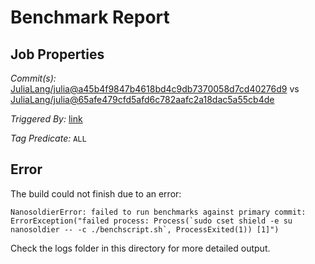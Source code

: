 # Benchmark Report

## Job Properties

*Commit(s):* [JuliaLang/julia@a45b4f9847b4618bd4c9db7370058d7cd40276d9](https://github.com/JuliaLang/julia/commit/a45b4f9847b4618bd4c9db7370058d7cd40276d9) vs [JuliaLang/julia@65afe479cfd5afd6c782aafc2a18dac5a55cb4de](https://github.com/JuliaLang/julia/commit/65afe479cfd5afd6c782aafc2a18dac5a55cb4de)

*Triggered By:* [link](https://github.com/JuliaLang/julia/pull/19890#issuecomment-275980514)

*Tag Predicate:* `ALL`

## Error

The build could not finish due to an error:

```
NanosoldierError: failed to run benchmarks against primary commit: ErrorException("failed process: Process(`sudo cset shield -e su nanosoldier -- -c ./benchscript.sh`, ProcessExited(1)) [1]")
```

Check the logs folder in this directory for more detailed output.

